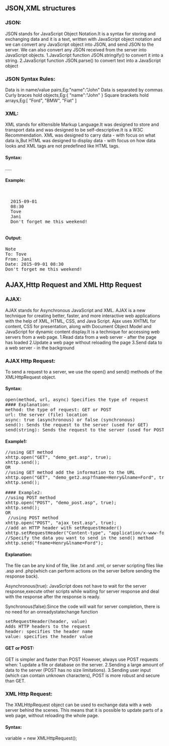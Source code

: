 ## JSON,XML structures

### JSON: 
JSON stands for JavaScript Object Notation.It is a syntax for storing and exchanging data and it is a text, written with JavaScript object notation and we can convert any JavaScript object into JSON, and send JSON to the server.
We can also convert any JSON received from the server into JavaScript objects.
1.JavaScript function JSON.stringify() to convert it into a string.
2.JavaScript function JSON.parse() to convert text into a JavaScript object

### JSON Syntax Rules:
Data is in name/value pairs,Eg:"name":"John"
Data is separated by commas
Curly braces hold objects,Eg:{ "name":"John" }
Square brackets hold arrays,Eg:[ "Ford", "BMW", "Fiat" ]

### XML:
XML stands for eXtensible Markup Language.It was designed to store and transport data and was designed to be self-descriptive.It is a W3C Recommendation.
XML was designed to carry data - with focus on what data is,But HTML was designed to display data - with focus on how data looks and XML tags are not predefined like HTML tags.

#### Syntax:
<root>
  <child>
    <subchild>.....</subchild>
  </child>
</root>

#### Example:
<pre>
<?xml version="1.0" encoding="UTF-8"?>
<note>
  <date>2015-09-01</date>
  <hour>08:30</hour>
  <to>Tove</to>
  <from>Jani</from>
  <body>Don't forget me this weekend!</body>
</note>
</pre>
#### Output:
<pre>
Note
To: Tove
From: Jani
Date: 2015-09-01 08:30
Don't forget me this weekend!
</pre>

## AJAX,Http Request and XML Http Request

### AJAX:
AJAX stands for Asynchronous JavaScript and XML. AJAX is a new technique for creating better, faster, and more interactive web applications with the help of XML, HTML, CSS, and Java Script. Ajax uses XHTML for content, CSS for presentation, along with Document Object Model and JavaScript for dynamic content display.It is a technique for accessing web servers from a web page.
1.Read data from a web server - after the page has loaded
2.Update a web page without reloading the page
3.Send data to a web server - in the background

### AJAX Http Request:
To send a request to a server, we use the open() and send() methods of the XMLHttpRequest object.
#### Syntax:
<pre>
open(method, url, async) Specifies the type of request
#### Explanation:
method: the type of request: GET or POST
url: the server (file) location
async: true (asynchronous) or false (synchronous)
send(): Sends the request to the server (used for GET)
send(string): Sends the request to the server (used for POST)
</pre>
#### Example1:
<pre>
//using GET method
xhttp.open("GET", "demo_get.asp", true); 
xhttp.send();
OR
//using GET method add the information to the URL
xhttp.open("GET", "demo_get2.asp?fname=Henry&lname=Ford", true);
xhttp.send();

#### Example2:
//using POST method
xhttp.open("POST", "demo_post.asp", true); 
xhttp.send();
OR
 //using POST method
xhttp.open("POST", "ajax_test.asp", true);
//add an HTTP header with setRequestHeader()
xhttp.setRequestHeader("Content-type", "application/x-www-form-urlencoded"); 
//Specify the data you want to send in the send() method
xhttp.send("fname=Henry&lname=Ford"); 
</pre>
#### Explanation:
The file can be any kind of file, like .txt and .xml, or server scripting files like .asp and .php(which can perform actions on the server before sending the response back).

Asynchronous(true): JavaScript does not have to wait for the server response,execute other scripts while waiting for server response and deal with the response after the response is ready.

Synchronous(false):Since the code will wait for server completion, there is no need for an onreadystatechange function
<pre>
setRequestHeader(header, value)
Adds HTTP headers to the request
header: specifies the header name
value: specifies the header value
</pre>

#### GET or POST:
GET is simpler and faster than POST
However, always use POST requests when:
1.update a file or database on the server.
2.Sending a large amount of data to the server (POST has no size limitations).
3.Sending user input (which can contain unknown characters), POST is more robust and secure than GET.

### XML Http Request:
The XMLHttpRequest object can be used to exchange data with a web server behind the scenes. This means that it is possible to update parts of a web page, without reloading the whole page.

#### Syntax:
variable = new XMLHttpRequest();

